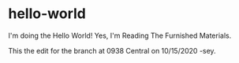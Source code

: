 # hello-world
I'm doing the Hello World! 
Yes, I'm Reading The Furnished Materials.

This the edit for the branch at 0938 Central on 10/15/2020 -sey.
